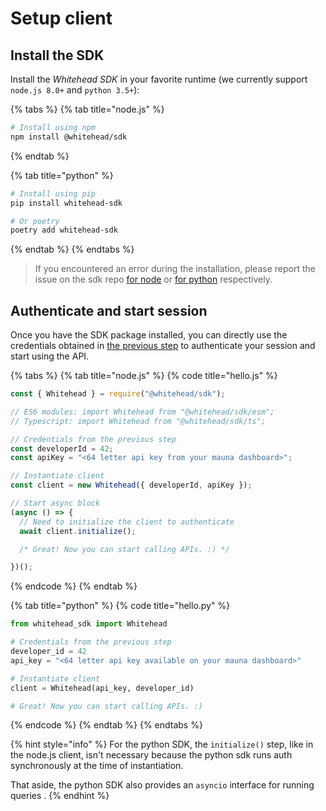 # Setup client

## Install the SDK

Install the _Whitehead SDK_ in your favorite runtime \(we currently support `node.js 8.0+` and `python 3.5+`\):

{% tabs %}
{% tab title="node.js" %}
```bash
# Install using npm
npm install @whitehead/sdk
```
{% endtab %}

{% tab title="python" %}
```bash
# Install using pip
pip install whitehead-sdk

# Or poetry
poetry add whitehead-sdk
```
{% endtab %}
{% endtabs %}

> If you encountered an error during the installation, please report the issue on the sdk repo [for node](https://github.com/whitehead-ai/node-sdk/issues) or [for python](https://github.com/whitehead-ai/python-sdk/issues) respectively.

## Authenticate and start session

Once you have the SDK package installed, you can directly use the credentials obtained in [the previous step](get-api-key.md#grab-your-id-and-private-key) to authenticate your session and start using the API.

{% tabs %}
{% tab title="node.js" %}
{% code title="hello.js" %}
```javascript
const { Whitehead } = require("@whitehead/sdk");

// ES6 modules: import Whitehead from "@whitehead/sdk/esm";
// Typescript: import Whitehead from "@whitehead/sdk/ts";

// Credentials from the previous step
const developerId = 42;
const apiKey = "<64 letter api key from your mauna dashboard>";

// Instantiate client
const client = new Whitehead({ developerId, apiKey });

// Start async block
(async () => {
  // Need to initialize the client to authenticate
  await client.initialize();

  /* Great! Now you can start calling APIs. :) */

})();

```
{% endcode %}
{% endtab %}

{% tab title="python" %}
{% code title="hello.py" %}
```python
from whitehead_sdk import Whitehead

# Credentials from the previous step
developer_id = 42
api_key = "<64 letter api key available on your mauna dashboard>"

# Instantiate client
client = Whitehead(api_key, developer_id)

# Great! Now you can start calling APIs. :)

```
{% endcode %}
{% endtab %}
{% endtabs %}

{% hint style="info" %}
For the python SDK, the `initialize()` step, like in the node.js client, isn't necessary because the python sdk runs auth synchronously at the time of instantiation. 

That aside, the python SDK also provides an `asyncio` interface for running queries .
{% endhint %}

